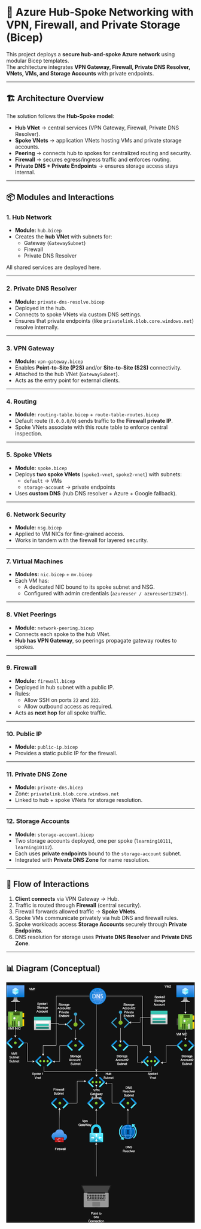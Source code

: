 # 🚀 Azure Hub-Spoke Networking with VPN, Firewall, and Private Storage (Bicep)

This project deploys a **secure hub-and-spoke Azure network** using modular Bicep templates.  
The architecture integrates **VPN Gateway, Firewall, Private DNS Resolver, VNets, VMs, and Storage Accounts** with private endpoints.

---

## 🏗️ Architecture Overview

The solution follows the **Hub-Spoke model**:

- **Hub VNet** → central services (VPN Gateway, Firewall, Private DNS Resolver).
- **Spoke VNets** → application VNets hosting VMs and private storage accounts.
- **Peering** → connects hub to spokes for centralized routing and security.
- **Firewall** → secures egress/ingress traffic and enforces routing.
- **Private DNS + Private Endpoints** → ensures storage access stays internal.

---

## 📦 Modules and Interactions

### 1. Hub Network
- **Module:** `hub.bicep`  
- Creates the **hub VNet** with subnets for:
  - Gateway (`GatewaySubnet`)
  - Firewall
  - Private DNS Resolver  

All shared services are deployed here.

---

### 2. Private DNS Resolver
- **Module:** `private-dns-resolve.bicep`  
- Deployed in the hub.  
- Connects to spoke VNets via custom DNS settings.  
- Ensures that private endpoints (like `privatelink.blob.core.windows.net`) resolve internally.

---

### 3. VPN Gateway
- **Module:** `vpn-gateway.bicep`  
- Enables **Point-to-Site (P2S)** and/or **Site-to-Site (S2S)** connectivity.  
- Attached to the hub VNet (`GatewaySubnet`).  
- Acts as the entry point for external clients.

---

### 4. Routing
- **Module:** `routing-table.bicep` + `route-table-routes.bicep`  
- Default route (`0.0.0.0/0`) sends traffic to the **Firewall private IP**.  
- Spoke VNets associate with this route table to enforce central inspection.

---

### 5. Spoke VNets
- **Module:** `spoke.bicep`  
- Deploys **two spoke VNets** (`spoke1-vnet`, `spoke2-vnet`) with subnets:
  - `default` → VMs
  - `storage-account` → private endpoints  
- Uses **custom DNS** (hub DNS resolver + Azure + Google fallback).

---

### 6. Network Security
- **Module:** `nsg.bicep`  
- Applied to VM NICs for fine-grained access.  
- Works in tandem with the firewall for layered security.

---

### 7. Virtual Machines
- **Modules:** `nic.bicep` + `mv.bicep`  
- Each VM has:
  - A dedicated NIC bound to its spoke subnet and NSG.  
  - Configured with admin credentials (`azureuser / azureuser12345!`).  

---

### 8. VNet Peerings
- **Module:** `network-peering.bicep`  
- Connects each spoke to the hub VNet.  
- **Hub has VPN Gateway**, so peerings propagate gateway routes to spokes.

---

### 9. Firewall
- **Module:** `firewall.bicep`  
- Deployed in hub subnet with a public IP.  
- Rules:
  - Allow SSH on ports `22` and `222`.  
  - Allow outbound access as required.  
- Acts as **next hop** for all spoke traffic.

---

### 10. Public IP
- **Module:** `public-ip.bicep`  
- Provides a static public IP for the firewall.  

---

### 11. Private DNS Zone
- **Module:** `private-dns.bicep`  
- Zone: `privatelink.blob.core.windows.net`  
- Linked to hub + spoke VNets for storage resolution.

---

### 12. Storage Accounts
- **Module:** `storage-account.bicep`  
- Two storage accounts deployed, one per spoke (`learning10111`, `learning10112`).  
- Each uses **private endpoints** bound to the `storage-account` subnet.  
- Integrated with **Private DNS Zone** for name resolution.  

---

## 🔄 Flow of Interactions

1. **Client connects** via VPN Gateway → Hub.  
2. Traffic is routed through **Firewall** (central security).  
3. Firewall forwards allowed traffic → **Spoke VNets**.  
4. Spoke VMs communicate privately via hub DNS and firewall rules.  
5. Spoke workloads access **Storage Accounts** securely through **Private Endpoints**.  
6. DNS resolution for storage uses **Private DNS Resolver** and **Private DNS Zone**.  

---

## 📊 Diagram (Conceptual)
![Azure Hub-Spoke Concept](./archecture.png)

